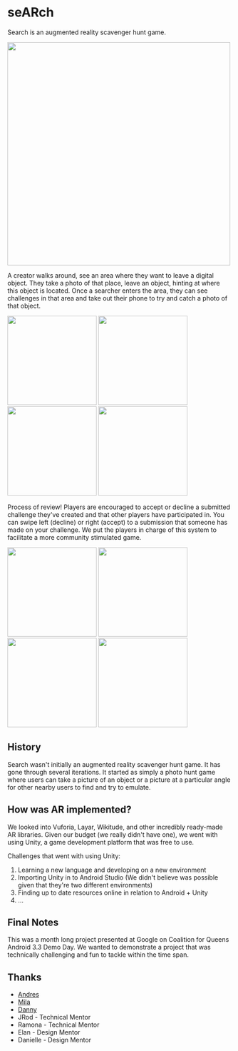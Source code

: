 seARch
======

Search is an augmented reality scavenger hunt game.

<img align="center" src="http://i.imgur.com/PA9VAJx.png" width="500">

A creator walks around, see an area where they want to leave a digital object.
They take a photo of that place, leave an object, hinting at where this object is located.  Once a searcher enters the area, they can see challenges in that area and take out their phone to try and catch a photo of that object.

<img src="http://i.imgur.com/HK2XEJn.jpg" width="200"> <img src="http://i.imgur.com/yfnubVm.jpg" width="200"> <img src="http://i.imgur.com/XZL5YTA.jpg" width="200"> <img src="http://i.imgur.com/7rAQemB.jpg" width="200">

Process of review! Players are encouraged to accept or decline a submitted challenge they've created and that other players have participated in. You can swipe left (decline) or right (accept) to a submission that someone has made on your challenge. We put the players in charge of this system to facilitate a more community stimulated game.


<img src="http://i.imgur.com/IRyPgqX.jpg" width="200"> <img src="http://i.imgur.com/T9X2jLl.png" width="200"> <img src="http://i.imgur.com/4YnJbO6.jpg" width="200"> <img src="http://i.imgur.com/sl5o4Ma.png" width="200"> 

History
-------
Search wasn't initially an augmented reality scavenger hunt game. It has gone through several iterations. It started as simply a photo hunt game where users can take a picture of an object or a picture at a particular angle for other nearby users to find and try to emulate.

How was AR implemented?
-----------------------
We looked into Vuforia, Layar, Wikitude, and other incredibly ready-made AR libraries. Given our budget (we really didn't have one), we went with using Unity, a game development platform that was free to use. 

Challenges that went with using Unity:
1. Learning a new language and developing on a new environment
2. Importing Unity in to Android Studio (We didn't believe was possible given that they're two different environments)
3. Finding up to date resources online in relation to Android + Unity
4. ...

Final Notes
-----------
This was a month long project presented at Google on Coalition for Queens Android 3.3 Demo Day. We wanted to demonstrate a project that was technically challenging and fun to tackle within the time span.

Thanks
------
* [Andres](https://github.com/cito125)
* [Mila](https://github.com/Mila2010)
* [Danny](https://github.com/dannylui91)
* JRod - Technical Mentor
* Ramona - Technical Mentor
* Elan - Design Mentor
* Danielle - Design Mentor

